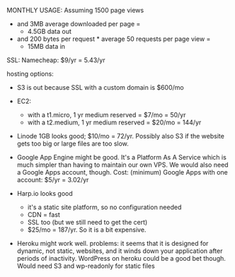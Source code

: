MONTHLY USAGE:
Assuming 1500 page views
* and 3MB average downloaded per page =
  * 4.5GB data out
* and 200 bytes per request * average 50 requests per page view =
  * 15MB data in

SSL: Namecheap: $9/yr = 5.43/yr

hosting options:

* S3 is out because SSL with a custom domain is $600/mo

* EC2:
  * with a t1.micro, 1 yr medium reserved = $7/mo = 50/yr
  * with a t2.medium, 1 yr medium reserved = $20/mo = 144/yr

* Linode 1GB looks good; $10/mo = 72/yr. Possibly also S3 if the
  website gets too big or large files are too slow.

* Google App Engine might be good. It's a Platform As A Service which
  is much simpler than having to maintain our own VPS. We would also need a
  Google Apps account, though.
  Cost: (minimum)
    Google Apps with one account: $5/yr = 3.02/yr

* Harp.io looks good
  * it's a static site platform, so no configuration needed
  * CDN = fast
  * SSL too (but we still need to get the cert)
  * $25/mo = 187/yr. So it is a bit expensive.

* Heroku might work well. problems: it seems that it is designed for
  dynamic, not static, websites, and it winds down your application after
  periods of inactivity. WordPress on heroku could be a good bet though. Would
  need S3 and wp-readonly for static files
